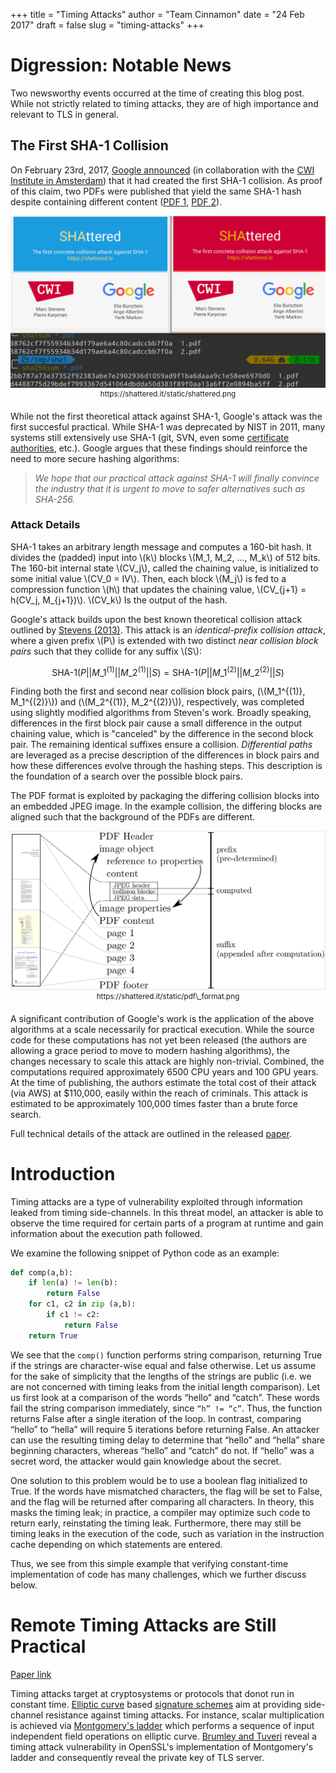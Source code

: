 +++
title = "Timing Attacks"
author = "Team Cinnamon"
date = "24 Feb 2017"
draft = false
slug = "timing-attacks"
+++

# Digression: Notable News

Two newsworthy events occurred at the time of creating this blog post. While not strictly related to timing attacks, they are of high importance and relevant to TLS in general.

## The First SHA-1 Collision

On February 23rd, 2017, [Google announced](https://security.googleblog.com/2017/02/announcing-first-sha1-collision.html) (in collaboration with the [CWI Institute in Amsterdam](https://www.cwi.nl/)) that it had created the first SHA-1 collision.  As proof of this claim, two PDFs were published that yield the same SHA-1 hash despite containing different content ([PDF 1](https://shattered.it/static/shattered-1.pdf), [PDF 2](https://shattered.it/static/shattered-2.pdf)).

<center><img src="/images/timing-attacks/collision.png" alt="PDF Collision" style="width:600px;"/><br>
<sup>https://shattered.it/static/shattered.png</sup></center>

While not the first theoretical attack against SHA-1, Google's attack was the first succesful practical. While SHA-1 was deprecated by NIST in 2011, many systems still extensively use SHA-1 (git, SVN, even some [certificate authorities](https://www.riskiq.com/blog/labs/wosign-and-startcom-caught-red-handed/), etc.). Google argues that these findings should reinforce the need to more secure hashing algorithms:

> _We hope that our practical attack against SHA-1 will finally convince the industry that it is urgent to move to safer alternatives such as SHA-256._

### Attack Details

SHA-1 takes an arbitrary length message and computes a 160-bit hash. It divides the (padded) input into \\(k\\) blocks \\(M\_1, M\_2, ..., M\_k\\) of 512 bits. The 160-bit internal state \\(CV\_j\\), called the chaining value, is initialized to some initial value \\(CV\_0 = IV\\). Then, each block \\(M\_j\\) is fed to a compression function \\(h\\) that updates the chaining value, \\(CV\_{j+1} = h(CV\_j, M\_{j+1})\\). \\(CV\_k\\) Is the output of the hash.

Google's attack builds upon the best known theoretical collision attack outlined by [Stevens (2013)](https://marc-stevens.nl/research/papers/EC13-S.pdf). This attack is an _identical-prefix collision attack_, where a given prefix \\(P\\) is extended with two distinct _near collision block pairs_ such that they collide for any suffix \\(S\\):

$$ \text{SHA-1}(P||M\_1^{(1)}||M\_2^{(1)}||S) = \text{SHA-1}(P||M\_1^{(2)}||M\_2^{(2)}||S) $$

Finding both the first and second near collision block pairs, (\\(M\_1^{(1)}, M\_1^{(2)}\\)) and (\\(M\_2^{(1)}, M\_2^{(2)}\\)), respectively, was completed using slightly modified algorithms from Steven's work. Broadly speaking, differences in the first block pair cause a small difference in the output chaining value, which is "canceled" by the difference in the second block pair. The remaining identical suffixes ensure a collision. _Differential paths_ are leveraged as a precise description of the differences in block pairs and how these differences evolve through the hashing steps. This description is the foundation of a search over the possible block pairs.

The PDF format is exploited by packaging the differing collision blocks into an embedded JPEG image. In the example collision, the differing blocks are aligned such that the background of the PDFs are different.

<center><img src="/images/timing-attacks/pdf-enc.png" alt="PDF Encoding" style="width:600px;"/><br>
<sup>https://shattered.it/static/pdf\_format.png</sup></center>

A significant contribution of Google's work is the application of the above algorithms at a scale necessarily for practical execution. While the source code for these computations has not yet been released (the authors are allowing a grace period to move to modern hashing algorithms), the changes necessary to scale this attack are highly non-trivial. Combined, the computations required approximately 6500 CPU years and 100 GPU years. At the time of publishing, the authors estimate the total cost of their attack (via AWS) at $110,000, easily within the reach of criminals. This attack is estimated to be approximately 100,000 times faster than a brute force search.

Full technical details of the attack are outlined in the released [paper](https://shattered.it/static/shattered.pdf).

# Introduction 

Timing attacks are a type of vulnerability exploited through information leaked from timing side-channels. In this threat model, an attacker is able to observe the time required for certain parts of a program at runtime and gain information about the execution path followed. 

We examine the following snippet of Python code as an example:

```python
def comp(a,b):
    if len(a) != len(b):
        return False
    for c1, c2 in zip (a,b):
        if c1 != c2:
            return False
    return True
```

We see that the `comp()` function performs string comparison, returning True if the strings are character-wise equal and false otherwise. Let us assume for the sake of simplicity that the lengths of the strings are public (i.e. we are not concerned with timing leaks from the initial length comparison). Let us first look at a comparison of the words “hello” and “catch”. These words fail the string comparison immediately, since `“h” != “c”`. Thus, the function returns False after a single iteration of the loop. In contrast, comparing “hello” to “hella” will require 5 iterations before returning False. An attacker can use the resulting timing delay to determine that “hello” and “hella” share beginning characters, whereas “hello” and “catch” do not. If “hello” was a secret word, the attacker would gain knowledge about the secret. 

One solution to this problem would be to use a boolean flag initialized to True. If the words have mismatched characters, the flag will be set to False, and the flag will be returned after comparing all characters. In theory, this masks the timing leak; in practice, a compiler may optimize such code to return early, reinstating the timing leak. Furthermore, there may still be timing leaks in the execution of the code, such as variation in the instruction cache depending on which statements are entered. 

Thus, we see from this simple example that verifying constant-time implementation of code has many challenges, which we further discuss below.


# Remote Timing Attacks are Still Practical
[Paper link](https://gnunet.org/sites/default/files/Brumley%20%26%20Tuveri%20-%20Timing%20Attacks.pdf)

Timing attacks target at cryptosystems or protocols that donot run in constant time. [Elliptic curve](https://en.wikipedia.org/wiki/Elliptic_curve_cryptography) based [signature schemes](https://en.wikipedia.org/wiki/Elliptic_Curve_Digital_Signature_Algorithm) aim at providing side-channel resistance against timing attacks. For instance, scalar multiplication is achieved via [Montgomery's ladder](https://cr.yp.to/bib/2003/joye-ladder.pdf) which performs a sequence of input independent field operations on elliptic curve. [Brumley and Tuveri](https://gnunet.org/sites/default/files/Brumley%20%26%20Tuveri%20-%20Timing%20Attacks.pdf) reveal a timing attack vulnerability in OpenSSL's implementation of Montgomery's ladder and consequently reveal the private key of TLS server.
